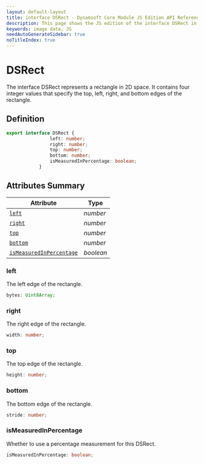 ```yaml
---
layout: default-layout
title: interface DSRect - Dynamsoft Core Module JS Edition API Reference
description: This page shows the JS edition of the interface DSRect in Dynamsoft Core Module.
keywords: image data, JS
needAutoGenerateSidebar: true
noTitleIndex: true
---
```


# DSRect

The interface DSRect represents a rectangle in 2D space. It contains four integer values that specify the top, left, right, and bottom edges of the rectangle.

## Definition

```ts
export interface DSRect {
                left: number;
                right: number;
                top: number;
                bottom: number;
                isMeasuredInPercentage: boolean;
            }
```

## Attributes Summary

| Attribute            | Type |
|----------------------|-------------|
| [`left`](#left) | *number* |
| [`right`](#right) | *number* |
| [`top`](#top) | *number* |
| [`bottom`](#bottom) | *number* |
| [`isMeasuredInPercentage`](#isMeasuredInPercentage) | *boolean* |

### left

The left edge of the rectangle.

```ts
bytes: Uint8Array;
```

### right

The right edge of the rectangle.

```ts
width: number;
```

### top

The top edge of the rectangle.

```ts
height: number;
```

### bottom

The bottom edge of the rectangle.

```ts
stride: number;
```

### isMeasuredInPercentage

Whether to use a percentage measurement for this DSRect.

```ts
isMeasuredInPercentage: boolean;
```

